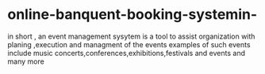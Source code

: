 # online-banquent-booking-systemin-
in short , an event management sysytem is a tool to assist organization with planing ,execution and managment of the events examples of such events include music concerts,conferences,exhibitions,festivals and events and many more
